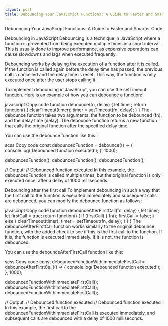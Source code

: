 ```yaml
---
layout: post
title: Debouncing Your JavaScript Functions: A Guide to Faster and Smarter Code
---
```


Debouncing Your JavaScript Functions: A Guide to Faster and Smarter Code


Debouncing in JavaScript
Debouncing is a technique in JavaScript where a function is prevented from being executed multiple times in a short interval. This is usually done to improve performance, as expensive operations can cause slowdowns and lags when executed frequently.

Debouncing works by delaying the execution of a function after it is called. If the function is called again before the delay time has passed, the previous call is cancelled and the delay time is reset. This way, the function is only executed once after the user stops calling it.

To implement debouncing in JavaScript, you can use the setTimeout function. Here is an example of how you can debounce a function:

javascript
Copy code
function debounce(fn, delay) {
  let timer;
  return function() {
    clearTimeout(timer);
    timer = setTimeout(fn, delay);
  }
}
The debounce function takes two arguments: the function to be debounced (fn), and the delay time (delay). The debounce function returns a new function that calls the original function after the specified delay time.

You can use the debounce function like this:

scss
Copy code
const debouncedFunction = debounce(() => {
  console.log('Debounced function executed');
}, 1000);

debouncedFunction();
debouncedFunction();
debouncedFunction();

// Output:
// Debounced function executed
In this example, the debouncedFunction is called multiple times, but the original function is only executed once, after a delay of 1000 milliseconds.

Debouncing after the first call
To implement debouncing in such a way that the first call to the function is executed immediately and subsequent calls are debounced, you can modify the debounce function as follows:

javascript
Copy code
function debounceAfterFirstCall(fn, delay) {
  let timer;
  let firstCall = true;
  return function() {
    if (firstCall) {
      fn();
      firstCall = false;
    } else {
      clearTimeout(timer);
      timer = setTimeout(fn, delay);
    }
  }
}
The debounceAfterFirstCall function works similarly to the original debounce function, with the added check to see if this is the first call to the function. If it is, the function is executed immediately. If it is not, the function is debounced.

You can use the debounceAfterFirstCall function like this:

scss
Copy code
const debouncedFunctionWithImmediateFirstCall = debounceAfterFirstCall(() => {
  console.log('Debounced function executed');
}, 1000);

debouncedFunctionWithImmediateFirstCall();
debouncedFunctionWithImmediateFirstCall();
debouncedFunctionWithImmediateFirstCall();

// Output:
// Debounced function executed
// Debounced function executed
In this example, the first call to the debouncedFunctionWithImmediateFirstCall is executed immediately, and subsequent calls are debounced with a delay of 1000 milliseconds.

